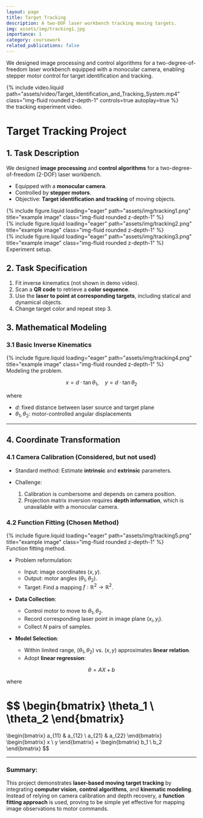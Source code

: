 ```yaml
---
layout: page
title: Target Tracking
description: A two-DOF laser workbench tracking moving targets.
img: assets/img/tracking1.jpg
importance: 1
category: coursework
related_publications: false
---
```


We designed image processing and control algorithms for a two-degree-of-freedom laser workbench equipped with a monocular camera, enabling stepper motor control for target identification and tracking.

<div class="row mt-3">
    <div class="col-sm mt-3 mt-md-0">
        {% include video.liquid path="assets/video/Target_Identification_and_Tracking_System.mp4" class="img-fluid rounded z-depth-1" controls=true autoplay=true %}
    </div>
</div>
<div class="caption">
    the tracking experiment video.
</div>

# Target Tracking Project

## 1. Task Description
We designed **image processing** and **control algorithms** for a two-degree-of-freedom (2-DOF) laser workbench.  
- Equipped with a **monocular camera**.  
- Controlled by **stepper motors**.  
- Objective: **Target identification and tracking** of moving objects.  

<div class="row">
    <div class="col-sm mt-3 mt-md-0">
        {% include figure.liquid loading="eager" path="assets/img/tracking1.png" title="example image" class="img-fluid rounded z-depth-1" %}
    </div>
    <div class="col-sm mt-3 mt-md-0">
        {% include figure.liquid loading="eager" path="assets/img/tracking2.png" title="example image" class="img-fluid rounded z-depth-1" %}
    </div>
    <div class="col-sm mt-3 mt-md-0">
        {% include figure.liquid loading="eager" path="assets/img/tracking3.png" title="example image" class="img-fluid rounded z-depth-1" %}
    </div>
</div>
<div class="caption">
    Experiment setup.
</div>

## 2. Task Specification
1. Fit inverse kinematics (not shown in demo video).  
2. Scan a **QR code** to retrieve a **color sequence**.  
3. Use the **laser to point at corresponding targets**, including statical and dynamical objects.  
4. Change target color and repeat step 3.  


## 3. Mathematical Modeling

### 3.1 Basic Inverse Kinematics

<div class="row">
    <div class="col-sm mt-3 mt-md-0">
        {% include figure.liquid loading="eager" path="assets/img/tracking4.png" title="example image" class="img-fluid rounded z-depth-1" %}
    </div>
</div>
<div class="caption">
    Modeling the problem.
</div>

$$
x = d \cdot \tan \theta_1, \quad y = d \cdot \tan \theta_2
$$

where

* $d$: fixed distance between laser source and target plane
* $\theta_{1}, \theta_{2}$: motor-controlled angular displacements

---

## 4. Coordinate Transformation

### 4.1 Camera Calibration (Considered, but not used)

* Standard method: Estimate **intrinsic** and **extrinsic** parameters.
* Challenge:

  1. Calibration is cumbersome and depends on camera position.
  2. Projection matrix inversion requires **depth information**, which is unavailable with a monocular camera.

### 4.2 Function Fitting (Chosen Method)

<div class="row">
    <div class="col-sm mt-3 mt-md-0">
        {% include figure.liquid loading="eager" path="assets/img/tracking5.png" title="example image" class="img-fluid rounded z-depth-1" %}
    </div>
</div>
<div class="caption">
    Function fitting method.
</div>

* Problem reformulation:

  * Input: image coordinates $(x, y)$.
  * Output: motor angles $(\theta_1, \theta_2)$.
  * Target: Find a mapping $f : \mathbb{R}^2 \to \mathbb{R}^2$.

* **Data Collection**:

  * Control motor to move to $\theta_{1}, \theta_{2}$.
  * Record corresponding laser point in image plane $(x_i, y_i)$.
  * Collect $N$ pairs of samples.

* **Model Selection**:

  * Within limited range, $(\theta_1, \theta_2)$ vs. $(x, y)$ approximates **linear relation**.
  * Adopt **linear regression**:

$$
\theta = A X + b
$$

where

$$
\begin{bmatrix}
\theta_1 \\
\theta_2
\end{bmatrix}
=
\begin{bmatrix}
a_{11} & a_{12} \\
a_{21} & a_{22}
\end{bmatrix}
\begin{bmatrix}
x \\
y
\end{bmatrix}
+
\begin{bmatrix}
b_1 \\
b_2
\end{bmatrix}
$$

---


### Summary:
This project demonstrates **laser-based moving target tracking** by integrating **computer vision**, **control algorithms**, and **kinematic modeling**. Instead of relying on camera calibration and depth recovery, a **function fitting approach** is used, proving to be simple yet effective for mapping image observations to motor commands.
